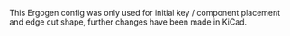 This Ergogen config was only used for initial key / component placement and edge cut shape, further changes have been made in KiCad.
